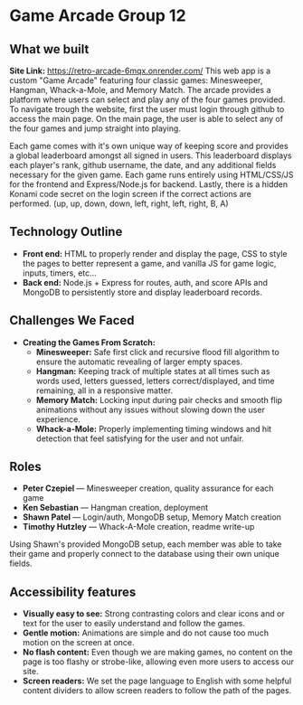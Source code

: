 # Game Arcade Group 12

## What we built
**Site Link:** https://retro-arcade-6mqx.onrender.com/
This web app is a custom "Game Arcade" featuring four classic games: Minesweeper, Hangman, Whack-a-Mole, and Memory Match. The arcade provides a platform where users can select and play any of the four games provided. To navigate trough the website, first the user must login through github to access the main page. On the main page, the user is able to select any of the four games and jump straight into playing. 

Each game comes with it's own unique way of keeping score and provides a global leaderboard amongst all signed in users. This leaderboard displays each player's rank, github username, the date, and any additional fields necessary for the given game. Each game runs entirely using HTML/CSS/JS for the frontend and Express/Node.js for backend. Lastly, there is a hidden Konami code secret on the login screen if the correct actions are performed. (up, up, down, down, left, right, left, right, B, A)

## Technology Outline
- **Front end:** HTML to properly render and display the page, CSS to style the pages to better represent a game, and vanilla JS for game logic, inputs, timers, etc...
- **Back end:** Node.js + Express for routes, auth, and score APIs and MongoDB to persistently store and display leaderboard records.

## Challenges We Faced
- **Creating the Games From Scratch:**
    - **Minesweeper:** Safe first click and recursive flood fill algorithm to ensure the automatic revealing of larger empty spaces.
    - **Hangman:** Keeping track of multiple states at all times such as words used, letters guessed, letters correct/displayed, and time remaining, all in a responsive matter.
    - **Memory Match:** Locking input during pair checks and smooth flip animations without any issues without slowing down the user experience.
    - **Whack-a-Mole:** Properly implementing timing windows and hit detection that feel satisfying for the user and not unfair.

## Roles
- **Peter Czepiel** — Minesweeper creation, quality assurance for each game
- **Ken Sebastian** — Hangman creation, deployment
- **Shawn Patel** — Login/auth, MongoDB setup, Memory Match creation
- **Timothy Hutzley** — Whack-A-Mole creation, readme write-up

Using Shawn's provided MongoDB setup, each member was able to take their game and properly connect to the database using their own unique fields.

## Accessibility features
- **Visually easy to see:** Strong contrasting colors and clear icons and or text for the user to easily understand and follow the games.
- **Gentle motion:** Animations are simple and do not cause too much motion on the screen at once.
- **No flash content:** Even though we are making games, no content on the page is too flashy or strobe-like, allowing even more users to access our site.
- **Screen readers:** We set the page language to English with some helpful content dividers to allow screen readers to follow the path of the pages.
